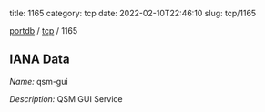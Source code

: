 title: 1165
category: tcp
date: 2022-02-10T22:46:10
slug: tcp/1165

[portdb](/) / [tcp](/category/tcp.html) / 1165


## IANA Data

_Name:_ qsm-gui

_Description:_ QSM GUI Service

